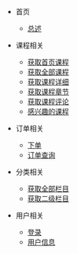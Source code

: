 <!-- docs/_sidebar.md -->

- 首页

  - [总述](home.md)

- 课程相关

  - [获取首页课程](course_home.md)
  - [获取全部课程](course_list.md)
  - [获取课程详细](course_detail.md)
  - [获取课程章节](course_section.md)
  - [获取课程评论](course_comment.md)
  - [感兴趣的课程](course_interest.md)

- 订单相关

  - [下单](order_add.md)
  - [订单查询](order_list.md)

- 分类相关

  - [获取全部栏目](column_all.md)
  - [获取二级栏目](column_by_id.md)

- 用户相关
  - [登录](login.md)
  - [用户信息](user_detail.md)
